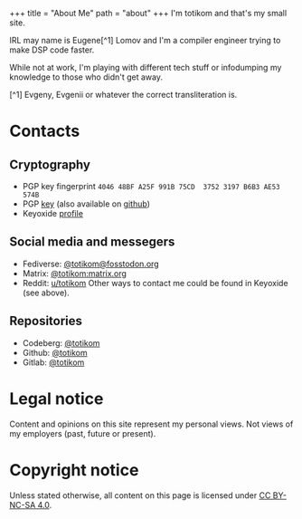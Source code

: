 +++
title = "About Me"
path = "about"
+++
I'm totikom and that's my small site.

IRL may name is Eugene[^1] Lomov and I'm a compiler engineer trying to make DSP code faster.

While not at work, I'm playing with different tech stuff or infodumping my knowledge to those who didn't get away.

[^1] Evgeny, Evgenii or whatever the correct transliteration is.

# Contacts
## Cryptography
- PGP key fingerprint `4046 48BF A25F 991B 75CD  3752 3197 B6B3 AE53 574B`
- PGP [key](/key.asc) (also available on [github](https://github.com/totikom.gpg))
- Keyoxide [profile](https://keyoxide.org/aspe:keyoxide.org:N2JI63C76RTIUDK54WA7COKDLU)

## Social media and messegers
- Fediverse: [@totikom@fosstodon.org](https://fosstodon.org/@totikom)
- Matrix: [@totikom:matrix.org](https://matrix.to/#/@totikom:matrix.org)
- Reddit: [u/totikom](https://www.reddit.com/user/totikom/)
Other ways to contact me could be found in Keyoxide (see above).

## Repositories
- Codeberg: [@totikom](https://codeberg.org/totikom)
- Github: [@totikom](https://github.com/totikom)
- Gitlab: [@totikom](https://gitlab.com/totikom)

# Legal notice
Content and opinions on this site represent my personal views.
Not views of my employers (past, future or present).

# Copyright notice
Unless stated otherwise, all content on this page is licensed under [CC BY-NC-SA 4.0](https://creativecommons.org/licenses/by-nc-sa/4.0/).
